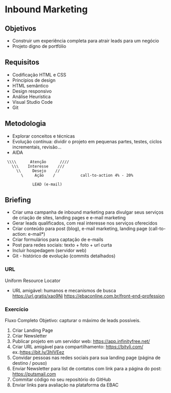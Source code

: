 
# Inbound Marketing

## Objetivos
- Construir um experiência completa para atrair leads para um negócio
- Projeto digno de portfólio

## Requisitos
- Codificação HTML e CSS
- Princípios de design
- HTML semântico
- Design responsivo
- Análise Heurística 
- Visual Studio Code
- Git 

## Metodologia
- Explorar conceitos e técnicas
- Evolução contínua: dividir o projeto em pequenas partes, testes, ciclos incrementais, revisão...
- AIDA
```
 \\\\      Atenção      ////
   \\\    Interesse    ///
     \\     Desejo    //
       \     Ação    /           call-to-action 4% - 20%

            LEAD (e-mail)
```
## Briefing
- Criar uma campanha de inbound marketing para divulgar seus serviços de criação de sites, landing pages e e-mail marketing
- Gerar leads qualificados, com real interesse nos serviços oferecidos
- Criar conteúdo para post (blog), e-mail marketing, landing page (call-to-action: e-mail*)
- Criar formulários para captação de e-mails
- Post para redes sociais: texto + foto + url curta
- Incluir hospedagem (servidor web) 
- Git - histórico de evolução (commits detalhados)

### URL
Uniform Resource Locator

- URL amigável: humanos e mecanismos de busca
https://url.gratis/xao9Ni 
https://ebaconline.com.br/front-end-profession

### Exercício
Fluxo Completo
Objetivo: capturar o máximo de leads possíveis.

1. Criar Landing Page
2. Criar Newsletter
3. Publicar projeto em um servidor web: https://app.infinityfree.net/
4. Criar URL amigável para compartilhamento: https://bityli.com/ ex.:https://bit.ly/3hIVEez
5. Convidar pessoas nas redes sociais para sua landing page (página de destino / pouso)
6. Enviar Newsletter para list de contatos com link para a página do post: https://putsmail.com
7. Commitar código no seu repositório do GitHub
8. Enviar links para avaliação na plataforma da EBAC
